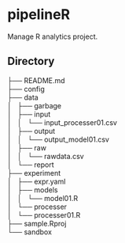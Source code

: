# pipelineR
Manage R analytics project.  

## Directory  

├── README.md  
├── config  
├── data  
│   ├── garbage  
│   ├── input  
│   │   └── input_processer01.csv  
│   ├── output  
│   │   └── output_model01.csv  
│   ├── raw  
│   │   └── rawdata.csv  
│   └── report  
├── experiment  
│   ├── expr.yaml  
│   ├── models  
│   │   └── model01.R  
│   └── processer  
│       └── processer01.R  
├── sample.Rproj  
└── sandbox  